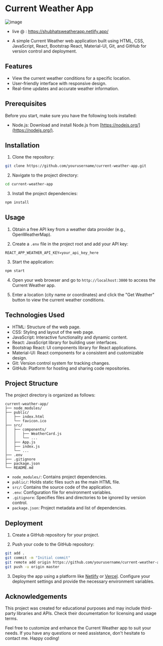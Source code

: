 # Current Weather App

![image](https://github.com/shubhatRashid/WeatherApp/assets/106548827/d9c6d1c4-06ab-4d1a-9327-ff9f186dc4d8)

* live @ : https://shubhatsweatherapp.netlify.app/

* A simple Current Weather web application built using HTML, CSS, JavaScript, React, Bootstrap React, Material-UI, Git, and GitHub for version control and deployment.

## Features

- View the current weather conditions for a specific location.
- User-friendly interface with responsive design.
- Real-time updates and accurate weather information.

## Prerequisites

Before you start, make sure you have the following tools installed:

- Node.js: Download and install Node.js from [https://nodejs.org/](https://nodejs.org/).

## Installation

1. Clone the repository:

```bash
git clone https://github.com/yourusername/current-weather-app.git
```

2. Navigate to the project directory:

```bash
cd current-weather-app
```

3. Install the project dependencies:

```bash
npm install
```

## Usage

1. Obtain a free API key from a weather data provider (e.g., OpenWeatherMap).

2. Create a `.env` file in the project root and add your API key:

```
REACT_APP_WEATHER_API_KEY=your_api_key_here
```

3. Start the application:

```bash
npm start
```

4. Open your web browser and go to `http://localhost:3000` to access the Current Weather app.

5. Enter a location (city name or coordinates) and click the "Get Weather" button to view the current weather conditions.

## Technologies Used

- HTML: Structure of the web page.
- CSS: Styling and layout of the web page.
- JavaScript: Interactive functionality and dynamic content.
- React: JavaScript library for building user interfaces.
- Bootstrap React: UI components library for React applications.
- Material-UI: React components for a consistent and customizable design.
- Git: Version control system for tracking changes.
- GitHub: Platform for hosting and sharing code repositories.

## Project Structure

The project directory is organized as follows:

```
current-weather-app/
├── node_modules/
├── public/
│   ├── index.html
│   └── favicon.ico
├── src/
│   ├── components/
│   │   ├── WeatherCard.js
│   │   └── ...
│   ├── App.js
│   ├── index.js
│   └── ...
├── .env
├── .gitignore
├── package.json
└── README.md
```

- `node_modules/`: Contains project dependencies.
- `public/`: Holds static files such as the main HTML file.
- `src/`: Contains the source code of the application.
- `.env`: Configuration file for environment variables.
- `.gitignore`: Specifies files and directories to be ignored by version control.
- `package.json`: Project metadata and list of dependencies.

## Deployment

1. Create a GitHub repository for your project.

2. Push your code to the GitHub repository:

```bash
git add .
git commit -m "Initial commit"
git remote add origin https://github.com/yourusername/current-weather-app.git
git push -u origin master
```

3. Deploy the app using a platform like [Netlify](https://www.netlify.com/) or [Vercel](https://vercel.com/). Configure your deployment settings and provide the necessary environment variables.

## Acknowledgements

This project was created for educational purposes and may include third-party libraries and APIs. Check their documentation for licensing and usage terms.

Feel free to customize and enhance the Current Weather app to suit your needs. If you have any questions or need assistance, don't hesitate to contact me. Happy coding!
